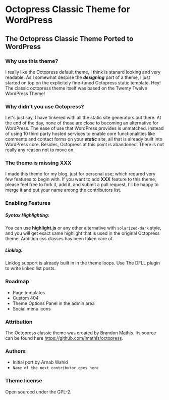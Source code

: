 # Octopress Classic Theme for WordPress
The Octopress Classic Theme Ported to WordPress
---

### Why use this theme?
I really like the Octopress default theme, I think is stanard looking and very readable. As I somewhat despise the ___designing___ part of a theme, I just started on top on the explicitely fine-tuned Octopress static template. Hey! The classic octopress theme itself was based on the Twenty Twelve WordPress Theme!

### Why didn't you use Octopress?
Let's just say, I have tinkered with all the static site generators out there. At the end of the day, none of those are close to becoming an alternative for WordPress. The ease of use that WordPress provides is unmatched. Instead of using 10 third party hosted services to enable core functionalities like comments and contact forms on your ___static___ site, all that is already built into WordPress core. Besides, Octopress at this point is abandoned. There is not really any reason not to move on.

### The theme is missing XXX
I made this theme for my blog, just for personal use; which requred very few features to begin with. If you want to add __XXX__ feature to this theme, please feel free to fork it, add it, and submit a pull request, I'll be happy to merge it and put your name among the contributors list.

### Enabling Features

##### Syntax Highlighting:
You can use __highlight.js__ or any other alternative with `solarized-dark` style, and you will get exact same highlight that is used in the original Octopress theme. Addition css classes has been taken care of.

##### Linklog:
Linklog support is already built in in the theme loops. Use The DFLL plugin to write linked list posts.

### Roadmap
- Page templates
- Custom 404
- Theme Options Panel in the admin area
- Social menu icons

### Attribution
The Octopress classic theme was created by Brandon Mathis. Its source can be found here https://github.com/imathis/octopress.

### Authors
 - Initial port by Arnab Wahid
 -  `Name of the next contributor goes here`

### Theme license
Open sourced under the GPL-2.